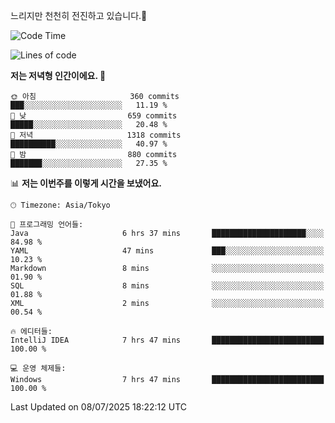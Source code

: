 느리지만 천천히 전진하고 있습니다.🐢

<!--START_SECTION:waka-->
![Code Time](http://img.shields.io/badge/Code%20Time-1%2C631%20hrs%2030%20mins-blue)

![Lines of code](https://img.shields.io/badge/%EC%A0%80%EB%8A%94%20%EC%97%AC%ED%83%9C%EA%B9%8C%EC%A7%80%20-923.9%20thousand%20%EC%A4%84%EC%9D%98%20%EC%BD%94%EB%93%9C%EB%A5%BC%20%EC%9E%91%EC%84%B1%ED%96%88%EC%96%B4%EC%9A%94.-blue)

**저는 저녁형 인간이에요. 🦉** 

```text
🌞 아침                     360 commits         ███░░░░░░░░░░░░░░░░░░░░░░   11.19 % 
🌆 낮　                     659 commits         █████░░░░░░░░░░░░░░░░░░░░   20.48 % 
🌃 저녁                     1318 commits        ██████████░░░░░░░░░░░░░░░   40.97 % 
🌙 밤　                     880 commits         ███████░░░░░░░░░░░░░░░░░░   27.35 % 
```


📊 **저는 이번주를 이렇게 시간을 보냈어요.** 

```text
🕑︎ Timezone: Asia/Tokyo

💬 프로그래밍 언어들: 
Java                     6 hrs 37 mins       █████████████████████░░░░   84.98 % 
YAML                     47 mins             ███░░░░░░░░░░░░░░░░░░░░░░   10.23 % 
Markdown                 8 mins              ░░░░░░░░░░░░░░░░░░░░░░░░░   01.90 % 
SQL                      8 mins              ░░░░░░░░░░░░░░░░░░░░░░░░░   01.88 % 
XML                      2 mins              ░░░░░░░░░░░░░░░░░░░░░░░░░   00.54 % 

🔥 에디터들: 
IntelliJ IDEA            7 hrs 47 mins       █████████████████████████   100.00 % 

💻 운영 체제들: 
Windows                  7 hrs 47 mins       █████████████████████████   100.00 % 
```


 Last Updated on 08/07/2025 18:22:12 UTC
<!--END_SECTION:waka-->
